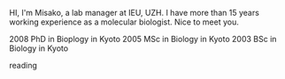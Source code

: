 HI, I'm Misako, a lab manager at IEU, UZH. I have more than 15 years working experience as a molecular biologist. Nice to meet you.


2008 PhD in Bioplogy in Kyoto
2005 MSc in Biology in Kyoto
2003 BSc in Biology in Kyoto

reading

